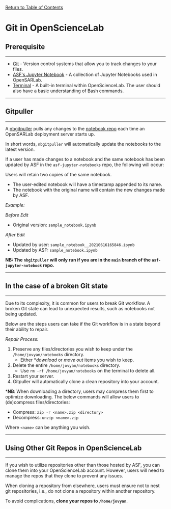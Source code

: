 [Return to Table of Contents](../user.md)

# **Git in OpenScienceLab**

## **Prerequisite** 

---

- [Git](https://git-scm.com/about) - Version control systems that allow you to track changes to your files.
- [ASF's Jupyter Notebook](https://github.com/asfadmin/asf-jupyter-notebooks) - A collection of Jupyter Notebooks used in OpenSARLab.
- [Terminal](./OpenSARlab_terminal.md) - A built-in terminal within OpenScienceLab. The user should also have a basic understanding of Bash commands.

---

## **Gitpuller**

---

A [nbgitpuller](https://jupyterhub.github.io/nbgitpuller/) pulls any changes to the [notebook repo](https://github.com/ASFOpenSARlab/opensarlab-notebooks) each time an OpenSARLab deployment server starts up. 

In short words, `nbgitpuller` will automatically update the notebooks to the latest version. 

If a user has made changes to a notebook and the same notebook has been updated by ASF in the `asf-jupyter-notebooks` repo, the following will occur:

Users will retain two copies of the same notebook.
- The user-edited notebook will have a timestamp appended to its name. 
- The notebook with the original name will contain the new changes made by ASF.

*Example:*    

_Before Edit_
- Original version: `sample_notebook.ipynb`

_After Edit_
- Updated by user: `sample_notebook__20210616165846.ipynb`
- Updated by ASF: `sample_notebook.ipynb`

__NB: The `nbgitpuller` will only run if you are in the `main` branch of the `asf-jupyter-notebook` repo.__

<!--  So is this saying that if one file is missing from remote then none of the files from remote will be pulled? Thus removing one remote file will sabotage the whole thing? -->

---

## **In the case of a broken Git state**

---

Due to its complexity, it is common for users to break Git workflow. A broken Git state can lead to unexpected results, such as notebooks not being updated.

Below are the steps users can take if the Git workflow is in a state beyond their ability to repair.

_Repair Process:_

1. Preserve any files/directories you wish to keep under the `/home/jovyan/notebooks` directory.
    - Either *_download_ or _move out_ items you wish to keep.
1. Delete the entire `/home/jovyan/notebooks` directory.
    - Use `rm -rf /home/jovyan/notebooks` on the terminal to delete all.
1. Restart your server.
1. Gitpuller will automatically clone a clean repository into your account.


*__NB__: When downloading a directory, users may compress them first to optimize downloading. The below commands will allow users to (de)compress files/directories:

- Compress: `zip -r <name>.zip <directory>`
- Decompress: `unzip <name>.zip`

Where `<name>` can be anything you wish.


--- 

## **Using Other Git Repos in OpenScienceLab**

---

If you wish to utilize repositories other than those hosted by ASF, you can clone them into your OpenScienceLab account. However, users will need to manage the repos that they clone to prevent any issues.

When cloning a repository from elsewhere, users must ensure not to nest git repositories, i.e., do not clone a repository within another repository.

To avoid complications, **clone your repos to `/home/jovyan`**. 